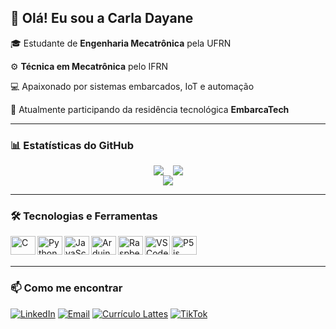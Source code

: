 ## 👋 Olá! Eu sou a Carla Dayane

🎓 Estudante de **Engenharia Mecatrônica** pela UFRN  

⚙️ **Técnica em Mecatrônica** pelo IFRN  

💻 Apaixonado por sistemas embarcados, IoT e automação  

🚀 Atualmente participando da residência tecnológica **EmbarcaTech**  

---

### 📊 Estatísticas do GitHub


<div style="display: flex; justify-content: center; align-items: flex-start;">
<a href="https://github.com/Carladayane-et" style="margin-right: 15px;">
<img src="https://github-readme-stats.vercel.app/api?username=Carladayane-et&show_icons=true&theme=dracula" />
</a>
<a href="https://github.com/Carladayane-et">
<img src="https://github-readme-stats.vercel.app/api/top-langs/?username=Carladayane-et&layout=compact&theme=dracula" />
</a>
</div>

<div align="center">
<img src="https://streak-stats.demolab.com?user=Carladayane-et&theme=dracula">
</div>

---

### 🛠️ Tecnologias e Ferramentas
<img align="left" alt="C" height="30" width="40" src="https://cdn.jsdelivr.net/gh/devicons/devicon/icons/c/c-original.svg" />
<img align="left" alt="Python" height="30" width="40" src="https://cdn.jsdelivr.net/gh/devicons/devicon/icons/python/python-original.svg" />
<img align="left" alt="JavaScript" height="30" width="40" src="https://cdn.jsdelivr.net/gh/devicons/devicon/icons/javascript/javascript-original.svg" />
<img align="left" alt="Arduino" height="30" width="40" src="https://cdn.jsdelivr.net/gh/devicons/devicon/icons/arduino/arduino-original.svg" />
<img align="left" alt="Raspberry Pi" height="30" width="40" src="https://cdn.jsdelivr.net/gh/devicons/devicon/icons/raspberrypi/raspberrypi-original.svg" />
<img align="left" alt="VSCode" height="30" width="40" src="https://cdn.jsdelivr.net/gh/devicons/devicon/icons/vscode/vscode-original.svg" />
<img align="left" alt="P5js" height="30" width="40" src="https://cdn.jsdelivr.net/gh/devicons/devicon/icons/p5js/p5js-original.svg" />
<br><br>


---

### 📫 Como me encontrar
[![LinkedIn](https://img.shields.io/badge/-LinkedIn-0A66C2?style=flat&logo=linkedin&logoColor=white)](https://www.linkedin.com/in/carla-dayane-596460344/) 
[![Email](https://img.shields.io/badge/-Email-EA4335?style=flat&logo=gmail&logoColor=white)](mailto:carladayane856@gmail.com)
[![Currículo Lattes](https://img.shields.io/badge/-Currículo%20Lattes-darkblue)](https://lattes.cnpq.br/3209551858386988)
[![TikTok](https://img.shields.io/badge/-TikTok-%23000000?style=flat&logo=tiktok&logoColor=white)](https://www.tiktok.com/@mecatronicgirls)
